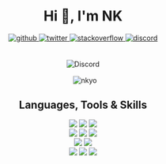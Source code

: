 <h1 align="center">Hi 👋, I'm NK</h1>

<div align="center">
<a href="https://github.com/nkyo" target="_blank">
  <img src="https://img.shields.io/badge/github-%2324292e.svg?&style=for-the-badge&logo=github&logoColor=white" alt="github" style="margin-bottom: 5px;"/>
  </a>
  <a href="https://fb.com/nknkne" target="_blank">
    <img src="https://img.shields.io/badge/facebook-%2300acee.svg?&style=for-the-badge&logo=facebook&logoColor=white" alt="twitter" style="margin-bottom: 5px;" />
  </a>
  
  <a href="https://stackoverflow.com/" target="_blank">
    <img src="https://img.shields.io/badge/stackoverflow-%23F28032.svg?&style=for-the-badge&logo=stackoverflow&logoColor=white" alt="stackoverflow" style="margin-bottom: 5px;" />
  </a>
  
  <a href="#" target="_blank">
    <img src="https://img.shields.io/badge/discord-%237289D0.svg?&style=for-the-badge&logo=discord&logoColor=white" alt="discord" style="margin-bottom: 5px;"/>
  </a>
  
</div>

<br>

<div align="center">  
  <p>
    <img src="https://discord.c99.nl/widget/theme-3/522995211484528660.png" alt="Discord">
  </p>
</div>

<div align="center">
  
  <p>
    &nbsp; <img align="center" src="https://github-readme-stats.vercel.app/api?username=nkyo&show_icons=true&hide_border=true&hide_title=true&bg_color=1a1c1f&border_radius=10&theme=dark&locale=en" alt="nkyo" />
  </p>
  
</div>

<h2 align="center">Languages, Tools & Skills</h2>

<div align="center">
 
  <img src="https://img.icons8.com/color/96/000000/html-5--v1.png"/>
  <img src="https://img.icons8.com/color/96/000000/css3.png"/>
  <img src="https://img.icons8.com/color/96/000000/bootstrap.png"/>
  
  <br>
  
  <img src="https://img.icons8.com/external-tal-revivo-shadow-tal-revivo/96/000000/external-lua-is-a-lightweight-multi-paradigm-programming-language-logo-shadow-tal-revivo.png"/>
  <img src="https://img.icons8.com/color/96/000000/javascript--v1.png"/>
  <img src="https://img.icons8.com/color/96/000000/php.png"/>
  
  <br>
  
  <img src="https://img.icons8.com/fluency/96/000000/mysql-logo.png"/>
  <img src="https://img.icons8.com/color/96/000000/grafana.png"/>
  
  <br>
  
  <img src="https://img.icons8.com/color/96/000000/ubuntu.png"/>
  <img src="https://img.icons8.com/color/96/000000/google-cloud.png"/>
  <img src="https://img.icons8.com/color/96/000000/amazon-web-services.png"/>
  
  
</div>
